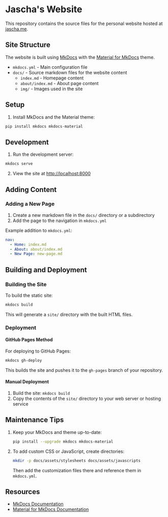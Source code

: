 # Jascha's Website

This repository contains the source files for the personal website hosted at [jascha.me](https://jascha.me).

## Site Structure

The website is built using [MkDocs](https://www.mkdocs.org/) with the [Material for MkDocs](https://squidfunk.github.io/mkdocs-material/) theme.

- `mkdocs.yml` - Main configuration file
- `docs/` - Source markdown files for the website content
  - `index.md` - Homepage content
  - `about/index.md` - About page content
  - `img/` - Images used in the site

## Setup

1. Install MkDocs and the Material theme:

```bash
pip install mkdocs mkdocs-material
```

## Development

1. Run the development server:

```bash
mkdocs serve
```

2. View the site at [http://localhost:8000](http://localhost:8000)

## Adding Content

### Adding a New Page

1. Create a new markdown file in the `docs/` directory or a subdirectory
2. Add the page to the navigation in `mkdocs.yml`

Example addition to `mkdocs.yml`:

```yaml
nav:
  - Home: index.md
  - About: about/index.md
  - New Page: new-page.md
```

## Building and Deployment

### Building the Site

To build the static site:

```bash
mkdocs build
```

This will generate a `site/` directory with the built HTML files.

### Deployment

#### GitHub Pages Method

For deploying to GitHub Pages:

```bash
mkdocs gh-deploy
```

This builds the site and pushes it to the `gh-pages` branch of your repository.

#### Manual Deployment

1. Build the site: `mkdocs build`
2. Copy the contents of the `site/` directory to your web server or hosting service

## Maintenance Tips

1. Keep your MkDocs and theme up-to-date:
   ```bash
   pip install --upgrade mkdocs mkdocs-material
   ```

2. To add custom CSS or JavaScript, create directories:
   ```bash
   mkdir -p docs/assets/stylesheets docs/assets/javascripts
   ```
   Then add the customization files there and reference them in `mkdocs.yml`.

## Resources

- [MkDocs Documentation](https://www.mkdocs.org/)
- [Material for MkDocs Documentation](https://squidfunk.github.io/mkdocs-material/)
